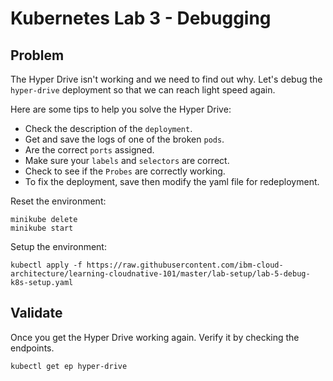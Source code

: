 # Kubernetes Lab 3 - Debugging

## Problem

The Hyper Drive isn't working and we need to find out why. Let's debug the `hyper-drive` deployment so that we can reach light speed again.

Here are some tips to help you solve the Hyper Drive:

- Check the description of the `deployment`.
- Get and save the logs of one of the broken `pods`.
- Are the correct `ports` assigned.
- Make sure your `labels` and `selectors` are correct.
- Check to see if the `Probes` are correctly working.
- To fix the deployment, save then modify the yaml file for redeployment.

Reset the environment:

```
minikube delete
minikube start
```

Setup the environment:

```
kubectl apply -f https://raw.githubusercontent.com/ibm-cloud-architecture/learning-cloudnative-101/master/lab-setup/lab-5-debug-k8s-setup.yaml
```

## Validate

Once you get the Hyper Drive working again. Verify it by checking the endpoints.

```
kubectl get ep hyper-drive
```
